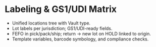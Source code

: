 # Labeling & GS1/UDI Matrix

- Unified locations tree with Vault type.
- Lot labels per jurisdiction; GS1/UDI-ready fields.
- FEFO in pick/pack/ship; return → new lot on HOLD linked to origin.
- Template variables, barcode symbology, and compliance checks.
